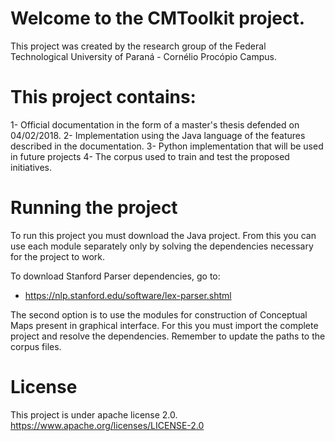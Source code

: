 # Welcome to the CMToolkit project.

This project was created by the research group of the Federal Technological University of Paraná - Cornélio Procópio Campus.

# This project contains:

1- Official documentation in the form of a master's thesis defended on 04/02/2018.
2- Implementation using the Java language of the features described in the documentation.
3- Python implementation that will be used in future projects
4- The corpus used to train and test the proposed initiatives.

# Running the project

To run this project you must download the Java project. From this you can use each module separately only by solving the dependencies necessary for the project to work.

To download Stanford Parser dependencies, go to:
- https://nlp.stanford.edu/software/lex-parser.shtml

The second option is to use the modules for construction of Conceptual Maps present in graphical interface. For this you must import the complete project and resolve the dependencies. Remember to update the paths to the corpus files.


# License

This project is under apache license 2.0.
https://www.apache.org/licenses/LICENSE-2.0